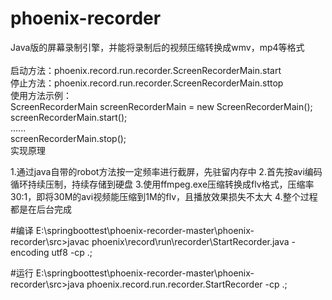 # phoenix-recorder
Java版的屏幕录制引擎，并能将录制后的视频压缩转换成wmv，mp4等格式<br>
<br>启动方法：phoenix.record.run.recorder.ScreenRecorderMain.start
<br>停止方法：phoenix.record.run.recorder.ScreenRecorderMain.sttop
<br>
使用方法示例：<br>
ScreenRecorderMain screenRecorderMain = new ScreenRecorderMain();<br>
screenRecorderMain.start();<br>
......<br>
screenRecorderMain.stop();
<br>
实现原理

1.通过java自带的robot方法按一定频率进行截屏，先驻留内存中
2.首先按avi编码循环持续压制，持续存储到硬盘
3.使用ffmpeg.exe压缩转换成flv格式，压缩率30:1，即将30M的avi视频能压缩到1M的flv，且播放效果损失不太大
4.整个过程都是在后台完成



#编译
E:\springboottest\phoenix-recorder-master\phoenix-recorder\src>javac phoenix\record\run\recorder\StartRecorder.java -encoding utf8 -cp .;

#运行
E:\springboottest\phoenix-recorder-master\phoenix-recorder\src>java phoenix.record.run.recorder.StartRecorder -cp .;
